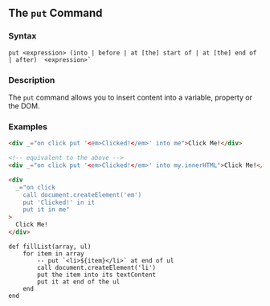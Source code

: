 
## The `put` Command

### Syntax

```ebnf
put <expression> (into | before | at [the] start of | at [the] end of | after)  <expression>`
```

### Description

The `put` command allows you to insert content into a variable, property or the DOM.

### Examples

```html
<div _="on click put '<em>Clicked!</em>' into me">Click Me!</div>

<!-- equivalent to the above -->
<div _="on click put '<em>Clicked!</em>' into my.innerHTML">Click Me!</div>

<div
  _="on click
	call document.createElement('em')
	put 'Clicked!' in it
	put it in me"
>
  Click Me!
</div>
```

```hyperscript
def fillList(array, ul)
	for item in array
		-- put `<li>${item}</li>` at end of ul
		call document.createElement('li')
		put the item into its textContent
		put it at end of the ul
	end
end
```

